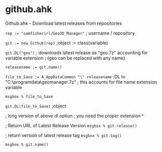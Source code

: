 # github.ahk
Github.ahk - Download latest releases from repositories 

`rep := "samfisherirl/Geo3D_Manager"`
;        username   /   repository

`git := new Github(rep)`
;object :=  class(variable)

`git.DL("geo")`
; downloads latest release as "geo.7z" accounting for variable extension 
; (geo can be replaced with any name)

`releasename := git.name()`

`file_to_Save := A_AppDataCommon "\" releasename`
;DL to "C:\programdata\geomanager.7z"
; this accounts for file name extension variable

`msgbox % file_to_Save`

`git.DL(file_to_Save)`
;object
 
 
; long version of above dl option
;         you need the proper extension ^     

;    Return URL of Latest Release Version
`msgbox % git.release()`
 
;    return version of latest release tag
`msgbox % git.tag()`

`msgbox % git.name()`
